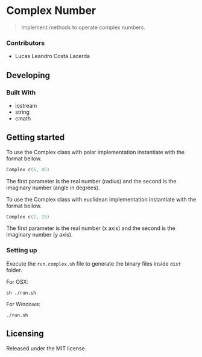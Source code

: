# Complex Number
> Implement methods to operate complex numbers.

### Contributors

* Lucas Leandro Costa Lacerda


## Developing

### Built With
 - iostream
 - string
 - cmath

 ## Getting started

To use the Complex class with polar implementation instantiate with the format bellow.
```cpp
Complex c(5, 45)
```
The first parameter is the real number (radius) and the second is the imaginary number (angle in degrees).

To use the Complex class with euclidean implementation instantiate with the format bellow.
```cpp
Complex c(2, 15)
```
The first parameter is the real number (x axis) and the second is the imaginary number (y axis).


### Setting up

Execute the `run.complex.sh` file to generate the binary files inside `dist` folder.

For OSX:
```shell
sh ./run.sh
```

For Windows:
```shell
./run.sh
```

## Licensing

Released under the MIT license.